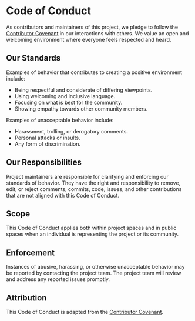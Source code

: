 # Code of Conduct

As contributors and maintainers of this project, we pledge to follow the [Contributor Covenant](https://www.contributor-covenant.org/) in our interactions with others. We value an open and welcoming environment where everyone feels respected and heard.

## Our Standards

Examples of behavior that contributes to creating a positive environment include:

- Being respectful and considerate of differing viewpoints.
- Using welcoming and inclusive language.
- Focusing on what is best for the community.
- Showing empathy towards other community members.

Examples of unacceptable behavior include:

- Harassment, trolling, or derogatory comments.
- Personal attacks or insults.
- Any form of discrimination.

## Our Responsibilities

Project maintainers are responsible for clarifying and enforcing our standards of behavior. They have the right and responsibility to remove, edit, or reject comments, commits, code, issues, and other contributions that are not aligned with this Code of Conduct.

## Scope

This Code of Conduct applies both within project spaces and in public spaces when an individual is representing the project or its community.

## Enforcement

Instances of abusive, harassing, or otherwise unacceptable behavior may be reported by contacting the project team. The project team will review and address any reported issues promptly.

## Attribution

This Code of Conduct is adapted from the [Contributor Covenant](https://www.contributor-covenant.org/).
